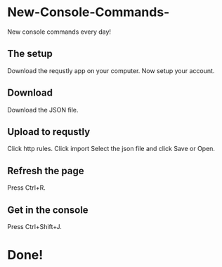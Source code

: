 # New-Console-Commands-
New console commands every day! 
## The setup
Download the requstly app on your computer.
Now setup your account.
## Download
Download the JSON file.
## Upload to requstly
Click http rules. 
Click import
Select the json file and click Save or Open.
## Refresh the page
Press Ctrl+R.
## Get in the console
Press Ctrl+Shift+J.
# Done!
